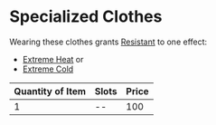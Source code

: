 # Specialized Clothes

Wearing these clothes grants [Resistant](../../../Game%20Procedures/Conditions/Resistant.md) to one effect:

- [Extreme Heat](../../../Game%20Procedures/Hazards/Environmental%20Hazards.md#Extreme%20Heat) or
- [Extreme Cold](../../../Game%20Procedures/Hazards/Environmental%20Hazards.md#Extreme%20Cold)

| Quantity of Item |  Slots | Price |
| ---------------- | ------ | ----- |
| 1                | --     | 100   |
